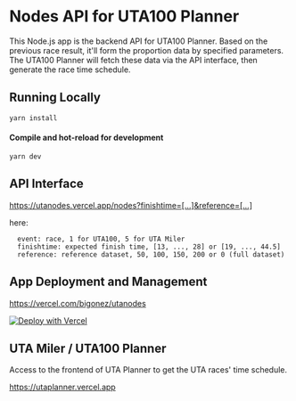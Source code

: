 # Nodes API for UTA100 Planner

This Node.js app is the backend API for UTA100 Planner. Based on the previous race result, it'll form the proportion data by specified parameters. The UTA100 Planner will fetch these data via the API interface, then generate the race time schedule.

## Running Locally
```
yarn install
```

#### Compile and hot-reload for development
```
yarn dev
```

## API Interface
https://utanodes.vercel.app/nodes?finishtime=[...]&reference=[...]

here:
```
  event: race, 1 for UTA100, 5 for UTA Miler
  finishtime: expected finish time, [13, ..., 28] or [19, ..., 44.5]
  reference: reference dataset, 50, 100, 150, 200 or 0 (full dataset)
```

## App Deployment and Management
https://vercel.com/bigonez/utanodes

[![Deploy with Vercel](https://vercel.com/button)](https://vercel.com/bigonez/utanodes)

## UTA Miler / UTA100 Planner
Access to the frontend of UTA Planner to get the UTA races' time schedule.

https://utaplanner.vercel.app
